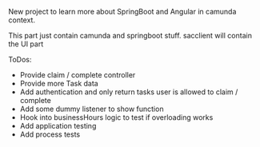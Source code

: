 New project to learn more about SpringBoot and Angular in camunda context.

This part just contain camunda and springboot stuff.
sacclient will contain the UI part


ToDos:
- Provide claim / complete controller
- Provide more Task data
- Add authentication and only return tasks user is allowed to claim / complete
- Add some dummy listener to show function
- Hook into businessHours logic to test if overloading works
- Add application testing
- Add process tests
